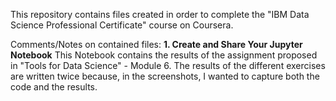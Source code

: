 This repository contains files created in order to complete the "IBM Data Science Professional Certificate" course on Coursera.

Comments/Notes on contained files:
**1. Create and Share Your Jupyter Notebook**
This Notebook contains the results of the assignment proposed in "Tools for Data Science" - Module 6. The results of the different exercises are written twice because, in the screenshots, I wanted to capture both the code and the results.   
